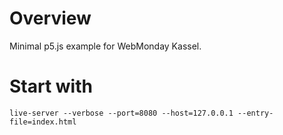 # Overview

Minimal p5.js example for WebMonday Kassel.

# Start with

    live-server --verbose --port=8080 --host=127.0.0.1 --entry-file=index.html
